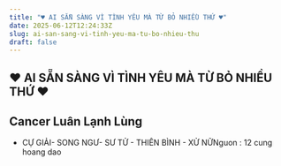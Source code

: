 ```yaml
---
title: "♥ AI SẴN SÀNG VÌ TÌNH YÊU MÀ TỪ BỎ NHIỀU THỨ ♥"
date: 2025-06-12T12:24:33Z
slug: ai-san-sang-vi-tinh-yeu-ma-tu-bo-nhieu-thu
draft: false
---
```


## ♥ AI SẴN SÀNG VÌ TÌNH YÊU MÀ TỪ BỎ NHIỀU THỨ ♥

## Cancer Luân Lạnh Lùng

- CỰ GIẢI- SONG NGƯ- SƯ TỬ - THIÊN BÌNH - XỬ NỮNguon : 12 cung hoang dao